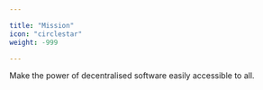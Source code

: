 ```yaml
---

title: "Mission"
icon: "circlestar"
weight: -999

---
```


Make the power of decentralised software easily accessible to all.